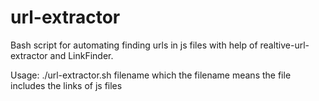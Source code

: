 # url-extractor
Bash script for automating finding urls in js files with help of realtive-url-extractor and LinkFinder.

Usage: ./url-extractor.sh filename
which the filename means the file includes the links of js files
